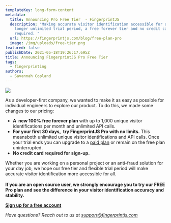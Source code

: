 ```yaml
---
templateKey: long-form-content
metadata:
  title: Announcing Pro Free Tier  - FingerprintJS
  description: "Making accurate visitor identification accessible for all with a
    longer unlimited trial period, a free forever tier and no credit card
    required. "
  url: https://fingerprintjs.com/blog/free-plan-pro
  image: /img/uploads/free-tier.png
featured: false
publishDate: 2021-05-18T19:26:17.695Z
title: Announcing FingerprintJS Pro Free Tier
tags:
  - fingerprinting
authors:
  - Savannah Copland
---
```

![](/img/uploads/free-tier.png)

As a developer-first company, we wanted to make it as easy as possible for individual engineers to explore our product. To do this, we made some changes to our pricing:

* **A  new 100% free forever plan** with up to 1,000 unique visitor identifications per month and unlimited API calls.
* **For your first 30 days,  try FingerprintJS Pro with no limits.** This meansboth unlimited unique visitor identifications and API calls. Once your trial ends you can upgrade to a [paid plan](https://fingerprintjs.com/pricing/) or remain on the free plan uninterrupted.
* **No credit card required for sign-up.** 

Whether you are working on a personal project or an anti-fraud solution for your day job, we hope our free tier and flexible trial period will make accurate visitor identification more accessible for all.\
\
**If you are an open source user, we strongly encourage you to try our FREE Pro plan and see the difference in your visitor identification accuracy and stability.**

**[Sign up for a free account](https://dashboard.fingerprintjs.com/signup)**

<i>Have questions? Reach out to us at [support@fingerprintjs.com](mailto:support@fingerprintjs.com)</i>